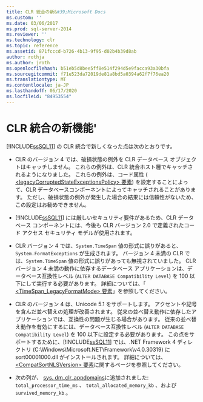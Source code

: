 ```yaml
---
title: CLR 統合の新&#39;Microsoft Docs
ms.custom: ''
ms.date: 03/06/2017
ms.prod: sql-server-2014
ms.reviewer: ''
ms.technology: clr
ms.topic: reference
ms.assetid: 871fcccd-b726-4b13-9f95-d02b4b39d8ab
author: rothja
ms.author: jroth
ms.openlocfilehash: b51eb5d8bee5ff8e514f294d5e9facca93a30bfa
ms.sourcegitcommit: f71e523da72019de81a8bd5a0394a62f7f76ea20
ms.translationtype: MT
ms.contentlocale: ja-JP
ms.lasthandoff: 06/17/2020
ms.locfileid: "84953554"
---
```

# <a name="what39s-new-in-clr-integration"></a>CLR 統合の新機能&#39;
  [!INCLUDE[ssSQL11](../../../includes/sssql11-md.md)] の CLR 統合で新しくなった点は次のとおりです。  
  
-   CLR のバージョン 4 では、破損状態の例外を CLR データベース オブジェクトはキャッチしません。 これらの例外は、CLR 統合ホスト層でキャッチされるようになりました。 これらの例外は、コード属性 ([ \<legacyCorruptedStateExceptionsPolicy> 要素](https://go.microsoft.com/fwlink/?LinkId=204954)) を設定することによって、CLR データベースコンポーネントによってキャッチされることがあります。 ただし、破損状態の例外が発生した場合の結果には信頼性がないため、この設定はお勧めできません。  
  
-   [!INCLUDE[ssSQL11](../../../includes/sssql11-md.md)] には厳しいセキュリティ要件があるため、CLR データベース コンポーネントには、今後も CLR バージョン 2.0 で定義されたコード アクセス セキュリティ モデルが使用されます。  
  
-   CLR バージョン 4 では、`System.TimeSpan` 値の形式に誤りがあると、`System.FormatExceptions` が生成されます。 バージョン 4 未満の CLR では、`System.TimeSpan` 値の形式に誤りがあっても無視されていました。 CLR バージョン 4 未満の動作に依存するデータベース アプリケーションは、データベース互換性レベル (`ALTER DATABASE Compatibility Level`) を 100 以下にして実行する必要があります。 詳細については、「 [<TimeSpan_LegacyFormatMode> 要素](https://go.microsoft.com/fwlink/?LinkId=205109)」を参照してください。  
  
-   CLR のバージョン 4 は、Unicode 5.1 をサポートします。 アクセントや記号を含んだ並べ替えの処理が改善されます。 従来の並べ替え動作に依存したアプリケーションでは、互換性の問題が生じる場合があります。 従来の並べ替え動作を有効にするには、データベース互換性レベル (`ALTER DATABASE Compatibility Level`) を 100 以下に設定する必要があります。 この点をサポートするために、[!INCLUDE[ssSQL11](../../../includes/sssql11-md.md)] では、.NET Framework 4 ディレクトリ (C:\Windows\Microsoft.NET\Framework\v4.0.30319) に sort00001000.dll がインストールされます。 詳細については、[\<CompatSortNLSVersion> 要素](https://go.microsoft.com/fwlink/?LinkId=205110)に関するページを参照してください。  
  
-   次の列が、 [sys. dm_clr_appdomains](/sql/relational-databases/system-dynamic-management-views/sys-dm-clr-appdomains-transact-sql)に追加されました: `total_processor_time_ms` 、 `total_allocated_memory_kb` 、および `survived_memory_kb` 。  
  
  

